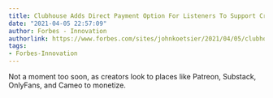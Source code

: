 ```yaml
---
title: Clubhouse Adds Direct Payment Option For Listeners To Support Creators
date: "2021-04-05 22:57:09"
author: Forbes - Innovation
authorlink: https://www.forbes.com/sites/johnkoetsier/2021/04/05/clubhouse-adds-direct-payment-option-for-listeners-to-support-creators/
tags:
- Forbes-Innovation
---
```

Not a moment too soon, as creators look to places like Patreon, Substack, OnlyFans, and Cameo to monetize.